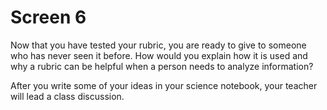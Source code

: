 # Screen 6

Now that you have tested your rubric, you are ready to give to someone who has never seen it before. How would you explain how it is used and why a rubric can be helpful when a person needs to analyze information? 

After you write some of your ideas in your science notebook, your teacher will lead a class discussion. 
